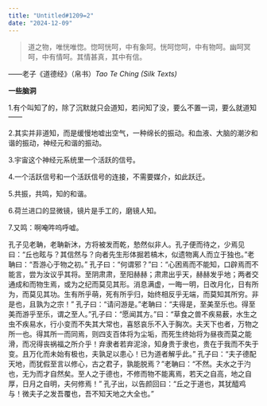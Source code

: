 ```yaml
---
title: "Untitled#1209=2" 
date: "2024-12-09" 
---
```


> 道之物，唯恍唯惚。惚呵恍呵，中有象呵。恍呵惚呵，中有物呵。幽呵冥呵，中有情呵。其情甚真，其中有信。  

——老子《道德经》（帛书）*Tao Te Ching (Silk Texts)* 

**一些脑洞**  

1.有个叫知了的，除了沉默就只会道知，若问知了没，要么不置一词，要么就道知——

2.其实并非道知，而是缓慢地嘘出空气，一种绵长的振动。和血液、大脑的潮汐和谐的振动，神经元和谐的振动。

3.宇宙这个神经元系统里一个活跃的信号。

4.一个活跃信号和一个活跃信号的连接，不需要媒介，如此跃迁。

5.共振，共鸣，知的和谐。

6.荷兰进口的显微镜，镜片是手工的，磨镜人知。

7.又鸣：啊唵吽呜呼嘘。

孔子见老聃，老聃新沐，方将被发而乾，慹然似非人。孔子便而待之，少焉见曰：“丘也眩与？其信然与？向者先生形体掘若槁木，似遗物离人而立于独也。”老聃曰：“吾游心于物之初。”
孔子曰：“何谓邪？”曰：“心困焉而不能知，口辟焉而不能言，尝为汝议乎其将。至阴肃肃，至阳赫赫；肃肃出乎天，赫赫发乎地；两者交通成和而物生焉，或为之纪而莫见其形。消息满虚，一晦一明，日改月化，日有所为，而莫见其功。生有所乎萌，死有所乎归，始终相反乎无端，而莫知其所穷。非是也，且孰为之宗！”
孔子曰：“请问游是。”老聃曰：“夫得是，至美至乐也。得至美而游乎至乐，谓之至人。”孔子曰：“愿闻其方。”曰：“草食之兽不疾易薮，水生之虫不疾易水，行小变而不失其大常也，喜怒哀乐不入于胸次。夫天下也者，万物之所一也。得其所一而同焉，则四支百体将为尘垢，而死生终始将为昼夜而莫之能滑，而况得丧祸福之所介乎！弃隶者若弃泥涂，知身贵于隶也，贵在于我而不失于变。且万化而未始有极也，夫孰足以患心！已为道者解乎此。”
孔子曰：“夫子德配天地，而犹假至言以修心，古之君子，孰能脱焉？”老聃曰：“不然。夫水之于汋也，无为而才自然矣。至人之于德也，不修而物不能离焉，若天之自高，地之自厚，日月之自明，夫何修焉！”
孔子出，以告颜回曰：“丘之于道也，其犹醯鸡与！微夫子之发吾覆也，吾不知天地之大全也。”

